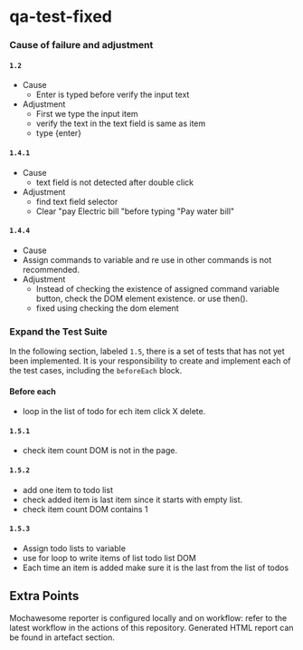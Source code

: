 # qa-test-fixed

### Cause of failure and adjustment
#### `1.2`     
- Cause
  - Enter is typed before verify the input text
- Adjustment
  - First we type the input item
  - verify the text in the text field is same as item
  - type {enter}

 
#### `1.4.1`   
- Cause
  - text field is not detected after double click
 - Adjustment
   - find text field selector
   - Clear "pay Electric bill "before typing "Pay water bill"
#### `1.4.4` 
- Cause
 - Assign commands to variable and re use in other commands is not recommended.
- Adjustment
  - Instead of checking the existence of assigned command variable button, check the DOM element existence. or use then().
  - fixed using checking the dom element   
  
### Expand the Test Suite

In the following section, labeled `1.5`, there is a set of tests that has not yet been implemented. It is your responsibility to create and implement each of the test cases, including the `beforeEach` block.
#### Before each
- loop in the list of todo for ech item click X delete.
#### `1.5.1` 
- check item count DOM is not in the page.
#### `1.5.2`
- add one item to todo list
- check added item is last item since it starts with empty list.
- check item count DOM contains 1
#### `1.5.3`
 - Assign todo lists to variable
 - use for loop to write items of list todo list DOM
 - Each time an item is added make sure it is the last from the list of todos

## Extra Points

Mochawesome reporter is configured locally and on workflow: refer to the latest workflow in the actions of this repository. Generated HTML report can be found in artefact section. 
